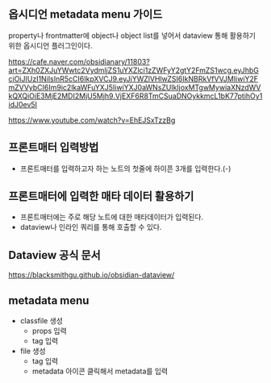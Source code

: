 ## 옵시디언 metadata menu 가이드

property나 frontmatter에 object나 object list를 넣어서 dataview 통해 활용하기 위한 옵시디언 플러그인이다.


https://cafe.naver.com/obsidianary/11803?art=ZXh0ZXJuYWwtc2VydmljZS1uYXZlci1zZWFyY2gtY2FmZS1wcg.eyJhbGciOiJIUzI1NiIsInR5cCI6IkpXVCJ9.eyJjYWZlVHlwZSI6IkNBRkVfVVJMIiwiY2FmZVVybCI6Im9ic2lkaWFuYXJ5IiwiYXJ0aWNsZUlkIjoxMTgwMywiaXNzdWVkQXQiOjE3MjE2MDI2MjU5Mjh9.VjEXF6R8TmCSuaDNOykkmcL1bK77ptihOy1idJ0ev5I


https://www.youtube.com/watch?v=EhEJSxTzzBg

## 프론트매터 입력방법

- 프론트매터를 입력하고자 하는 노트의 첫줄에 하이픈 3개를 입력한다.(-)

## 프론트매터에 입력한 매타 데이터 활용하기

- 프론트매터에는 주로 해당 노트에 대한 매타데이터가 입력된다.
- dataview나 인라인 쿼리를 통해 호출할 수 있다.

## Dataview 공식 문서

https://blacksmithgu.github.io/obsidian-dataview/


## metadata menu
- classfile 생성
    - props 입력
    - tag 입력
- file 생성
    - tag 입력
    - metadata 아이콘 클릭해서 metadata를 입력